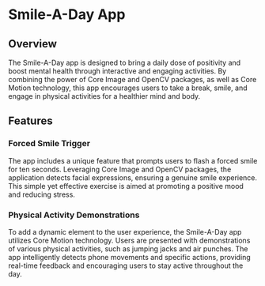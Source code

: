 # Smile-A-Day App

## Overview

The Smile-A-Day app is designed to bring a daily dose of positivity and boost mental health through interactive and engaging activities. By combining the power of Core Image and OpenCV packages, as well as Core Motion technology, this app encourages users to take a break, smile, and engage in physical activities for a healthier mind and body.

## Features

### Forced Smile Trigger

The app includes a unique feature that prompts users to flash a forced smile for ten seconds. Leveraging Core Image and OpenCV packages, the application detects facial expressions, ensuring a genuine smile experience. This simple yet effective exercise is aimed at promoting a positive mood and reducing stress.

### Physical Activity Demonstrations

To add a dynamic element to the user experience, the Smile-A-Day app utilizes Core Motion technology. Users are presented with demonstrations of various physical activities, such as jumping jacks and air punches. The app intelligently detects phone movements and specific actions, providing real-time feedback and encouraging users to stay active throughout the day.

